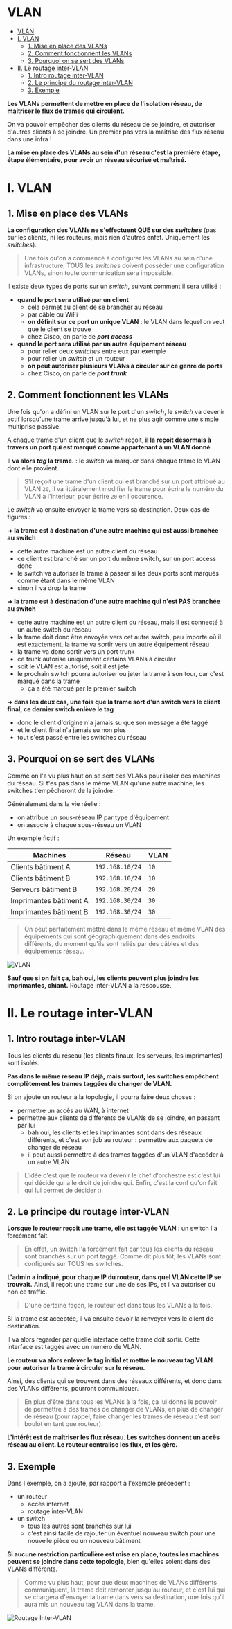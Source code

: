 # VLAN

- [VLAN](#vlan)
- [I. VLAN](#i-vlan)
  - [1. Mise en place des VLANs](#1-mise-en-place-des-vlans)
  - [2. Comment fonctionnent les VLANs](#2-comment-fonctionnent-les-vlans)
  - [3. Pourquoi on se sert des VLANs](#3-pourquoi-on-se-sert-des-vlans)
- [II. Le routage inter-VLAN](#ii-le-routage-inter-vlan)
  - [1. Intro routage inter-VLAN](#1-intro-routage-inter-vlan)
  - [2. Le principe du routage inter-VLAN](#2-le-principe-du-routage-inter-vlan)
  - [3. Exemple](#3-exemple)

**Les VLANs permettent de mettre en place de l'isolation réseau, de maîtriser le flux de trames qui circulent.**

On va pouvoir empêcher des clients du réseau de se joindre, et autoriser d'autres clients à se joindre. Un premier pas vers la maîtrise des flux réseau dans une infra !

**La mise en place des VLANs au sein d'un réseau c'est la première étape, étape élémentaire, pour avoir un réseau sécurisé et maîtrisé.**


# I. VLAN

## 1. Mise en place des VLANs

**La configuration des VLANs ne s'effectuent QUE sur des *switches*** (pas sur les clients, ni les routeurs, mais rien d'autres enfet. Uniquement les *switches*).

> Une fois qu'on a commencé à configurer les VLANs au sein d'une infrastructure, TOUS les *switches* doivent posséder une configuration VLANs, sinon toute communication sera impossible.

Il existe deux types de ports sur un *switch*, suivant comment il sera utilisé :

- **quand le port sera utilisé par un client**
  - cela permet au client de se brancher au réseau
  - par câble ou WiFi
  - **on définit sur ce port un unique VLAN** : le VLAN dans lequel on veut que le client se trouve
  - chez Cisco, on parle de ***port access***
- **quand le port sera utilisé par un autre équipement réseau**
  - pour relier deux *switches* entre eux par exemple
  - pour relier un *switch* et un routeur
  - **on peut autoriser plusieurs VLANs à circuler sur ce genre de ports**
  - chez Cisco, on parle de ***port trunk***

## 2. Comment fonctionnent les VLANs

Une fois qu'on a défini un VLAN sur le port d'un *switch*, le *switch* va devenir actif lorsqu'une trame arrive jusqu'à lui, et ne plus agir comme une simple multiprise passive.

A chaque trame d'un client que le *switch* reçoit, **il la reçoit désormais à travers un port qui est marqué comme appartenant à un VLAN donné**. 

**Il va alors *tag* la trame.** : le *switch* va marquer dans chaque trame le VLAN dont elle provient.

> S'il reçoit une trame d'un client qui est branché sur un port attribué au VLAN `20`, il va littéralement modifier la trame pour écrire le numéro du VLAN à l'intérieur, pour écrire `20` en l'occurence.

Le *switch* va ensuite envoyer la trame vers sa destination. Deux cas de figures :

➜ **la trame est à destination d'une autre machine qui est aussi branchée au switch**

- cette autre machine est un autre client du réseau
- ce client est branché sur un port du même switch, sur un port access donc
- le switch va autoriser la trame à passer si les deux ports sont marqués comme étant dans le même VLAN
- sinon il va drop la trame

➜ **la trame est à destination d'une autre machine qui n'est PAS branchée au switch**

- cette autre machine est un autre client du réseau, mais il est connecté à un autre switch du réseau
- la trame doit donc être envoyée vers cet autre switch, peu importe où il est exactement, la trame va sortir vers un autre équipement réseau
- la trame va donc sortir vers un port trunk
- ce trunk autorise uniquement certains VLANs à circuler
- soit le VLAN est autorisé, soit il est jeté
- le prochain switch pourra autoriser ou jeter la trame à son tour, car c'est marqué dans la trame
  - ça a été marqué par le premier switch

➜ **dans les deux cas, une fois que la trame sort d'un switch vers le client final, ce dernier switch enlève le tag**

- donc le client d'origine n'a jamais su que son message a été taggé
- et le client final n'a jamais su non plus
- tout s'est passé entre les switches du réseau

## 3. Pourquoi on se sert des VLANs

Comme on l'a vu plus haut on se sert des VLANs pour isoler des machines du réseau. Si t'es pas dans le même VLAN qu'une autre machine, les switches t'empêcheront de la joindre.

Généralement dans la vie réelle :

- on attribue un sous-réseau IP par type d'équipement
- on associe à chaque sous-réseau un VLAN

Un exemple fictif :

| Machines               | Réseau          | VLAN |
|------------------------|-----------------|------|
| Clients bâtiment A     | `192.168.10/24` | `10` |
| Clients bâtiment B     | `192.168.10/24` | `10` |
| Serveurs bâtiment B    | `192.168.20/24` | `20` |
| Imprimantes bâtiment A | `192.168.30/24` | `30` |
| Imprimantes bâtiment B | `192.168.30/24` | `30` |

> On peut parfaitement mettre dans le même réseau et même VLAN des équipements qui sont géographiquement dans des endroits différents, du moment qu'ils sont reliés par des câbles et des équipements réseau.

![VLAN](./pics/vlan.png)

**Sauf que si on fait ça, bah oui, les clients peuvent plus joindre les imprimantes, chiant.** Routage inter-VLAN à la rescousse.

# II. Le routage inter-VLAN

## 1. Intro routage inter-VLAN

Tous les clients du réseau (les clients finaux, les serveurs, les imprimantes) sont isolés.

**Pas dans le même réseau IP déjà, mais surtout, les switches empêchent complètement les trames taggées de changer de VLAN.**

Si on ajoute un routeur à la topologie, il pourra faire deux choses :

- permettre un accès au WAN, à internet
- permettre aux clients de différents de VLANs de se joindre, en passant par lui
  - bah oui, les clients et les imprimantes sont dans des réseaux différents, et c'est son job au routeur : permettre aux paquets de changer de réseau
  - il peut aussi permettre à des trames taggées d'un VLAN d'accéder à un autre VLAN

> L'idée c'est que le routeur va devenir le chef d'orchestre est c'est lui qui décide qui a le droit de joindre qui. Enfin, c'est la conf qu'on fait qui lui permet de décider :)

## 2. Le principe du routage inter-VLAN

**Lorsque le routeur reçoit une trame, elle est taggée VLAN** : un switch l'a forcément fait.

> En effet, un switch l'a forcément fait car tous les clients du réseau sont branchés sur un port taggé. Comme dit plus tôt, les VLANs sont configurés sur TOUS les switches.

**L'admin a indiqué, pour chaque IP du routeur, dans quel VLAN cette IP se trouvait.** Ainsi, il reçoit une trame sur une de ses IPs, et il va autoriser ou non ce traffic.

> D'une certaine façon, le routeur est dans tous les VLANs à la fois.

Si la trame est acceptée, il va ensuite devoir la renvoyer vers le client de destination.

Il va alors regarder par quelle interface cette trame doit sortir. Cette interface est taggée avec un numéro de VLAN.

**Le routeur va alors enlever le tag initial et mettre le nouveau tag VLAN pour autoriser la trame à circuler sur le réseau.**

Ainsi, des clients qui se trouvent dans des réseaux différents, et donc dans des VLANs différents, pourront communiquer.

> En plus d'être dans tous les VLANs à la fois, ça lui donne le pouvoir de permettre à des trames de changer de VLANs, en plus de changer de réseau (pour rappel, faire changer les trames de réseau c'est son boulot en tant que routeur).

**L'intérêt est de maîtriser les flux réseau. Les switches donnent un accès réseau au client. Le routeur centralise les flux, et les gère.**

## 3. Exemple

Dans l'exemple, on a ajouté, par rapport à l'exemple précédent :

- un routeur
  - accès internet
  - routage inter-VLAN
- un switch
  - tous les autres sont branchés sur lui
  - c'est ainsi facile de rajouter un éventuel nouveau switch pour une nouvelle pièce ou un nouveau bâtiment

**Si aucune restriction particulière est mise en place, toutes les machines peuvent se joindre dans cette topologie**, bien qu'elles soient dans des VLANs différents.

> Comme vu plus haut, pour que deux machines de VLANs différents communiquent, la trame doit remonter jusqu'au routeur, et c'est lui qui se chargera d'envoyer la trame dans vers sa destination, une fois qu'il aura mis un nouveau tag VLAN dans la trame.

![Routage Inter-VLAN](./pics/inter_vlan_routing.png)